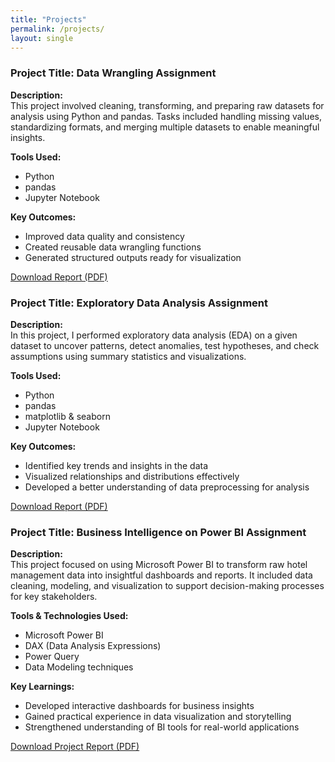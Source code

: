 ```yaml
---
title: "Projects"
permalink: /projects/
layout: single
---
```

### Project Title: Data Wrangling Assignment

**Description:**  
This project involved cleaning, transforming, and preparing raw datasets for analysis using Python and pandas. Tasks included handling missing values, standardizing formats, and merging multiple datasets to enable meaningful insights.

**Tools Used:**  
- Python  
- pandas  
- Jupyter Notebook

**Key Outcomes:**  
- Improved data quality and consistency  
- Created reusable data wrangling functions  
- Generated structured outputs ready for visualization

[Download Report (PDF)](/assets/Data%20Wrangling%20Assignment%202.pdf)

### Project Title: Exploratory Data Analysis Assignment

**Description:**  
In this project, I performed exploratory data analysis (EDA) on a given dataset to uncover patterns, detect anomalies, test hypotheses, and check assumptions using summary statistics and visualizations.

**Tools Used:**  
- Python  
- pandas  
- matplotlib & seaborn  
- Jupyter Notebook

**Key Outcomes:**  
- Identified key trends and insights in the data  
- Visualized relationships and distributions effectively  
- Developed a better understanding of data preprocessing for analysis

[Download Report (PDF)](/assets/Explanatory%20Data%20Analysis%20Assignment%203.pdf)

### Project Title: Business Intelligence on Power BI Assignment

**Description:**  
This project focused on using Microsoft Power BI to transform raw hotel management data into insightful dashboards and reports. It included data cleaning, modeling, and visualization to support decision-making processes for key stakeholders.

**Tools & Technologies Used:**  
- Microsoft Power BI  
- DAX (Data Analysis Expressions)  
- Power Query  
- Data Modeling techniques

**Key Learnings:**  
- Developed interactive dashboards for business insights  
- Gained practical experience in data visualization and storytelling  
- Strengthened understanding of BI tools for real-world applications

[Download Project Report (PDF)](/assets/Business%20Intelligence%20on%20Power%20BI%20Assignment%20%281%29.pdf)






























